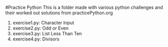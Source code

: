 #Practice Python
This is a folder made with various python challenges
and their worked out solutions from practicePython.org

1) exercise1.py: Character Input
2) exercise2.py: Odd or Even
3) exercise3.py: List Less Than Ten
4) exercise4.py: Divisors
